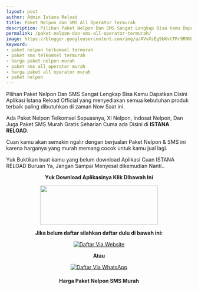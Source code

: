 ```yaml
---
layout: post
author: Admin Istana Reload
title: Paket Nelpon dan SMS All Operator Termurah
description: Pilihan Paket Nelpon Dan SMS Sangat Lengkap Bisa Kamu Dapatkan Disini Aplikasi Istana Reload Official yang menyediakan semua kebutuhan produk terbaik.
permalink: /paket-nelpon-dan-sms-all-operator-termurah/
image: https://blogger.googleusercontent.com/img/a/AVvXsEg9bKvtTRr9RNMXZAq0UO5hLMYfxz9p7HF-I2vqDj8q_CnvCf7coAHcYWEovLR025YRWrGVp641a79aq5Kppead_OCzTNmQipCqbdl3CiR_lEErC8oPEn3_rdVfWtkZVIcWqATf4JM2bsY6Jqn5id4crhkBCmooMtjHbxOH8lMvA_gt7b1QwgeR7sRe-A=s1600
keyword: 
- paket nelpon telkomsel termurah
- paket sms telkomsel termurah
- harga paket nelpon murah
- paket sms all operator murah
- harga paket all operator murah
- paket nelpon
---
```

<p>Pilihan Paket Nelpon Dan SMS Sangat Lengkap Bisa Kamu Dapatkan Disini Aplikasi Istana Reload Official yang menyediakan semua kebutuhan produk terbaik paling dibutuhkan di zaman Now Saat ini.</p>
<p>Ada Paket Nelpon Telkomsel Sepuasnya, Xl Nelpon, Indosat Nelpon, Dan Juga Paket SMS Murah Gratis Seharian Cuma ada Disini di <b>ISTANA RELOAD</b>.</p><p>Cuan kamu akan semakin ngalir dengan berjualan Paket Nelpon &amp; SMS ini karena harganya yang murah memang cocok untuk kamu jual lagi.</p><p>Yuk Buktikan buat kamu yang belum download Aplikasi Cuan ISTANA RELOAD Buruan Ya, Jangan Sampai Menyesal dikemudian Nanti..</p>
<p style="text-align: center;"><b>Yuk Download Aplikasinya Klik DIbawah Ini</b></p>
<div class="separator" style="clear: both; text-align: center;"><a href="{{ site.app }}" style="margin-left: 1em; margin-right: 1em;" target="_blank"><img border="0" data-original-height="165" data-original-width="500" height="106" src="https://blogger.googleusercontent.com/img/b/R29vZ2xl/AVvXsEgtMuLnRz-xIV4WBo7jReAfDNfyQQsWDAKuBNp4r_GKtIiGLhfsvCbtN4sRSMtib5jNVrH1aLorHjelF1cqg5I7xBJrwjG0bHh7eVcfUuGF-_iHbpw2SZ6wkNVdAkeCS4kGC0vj4XpO1RmRpVLNzJ29Z-hasCMLkVqnMLianoz5AdphvtBTgbvw7Ip-w5A/s320/ezgif-2-0ab7bb90e0.gif" width="320" /></a></div>
<p style="text-align: center;"><b>Jika belum daftar silahkan daftar dulu di bawah ini:</b></p>
<div align="center"><a href="javascript:void(0);" onclick="Bukaregis()"><img alt="Daftar Via Website" src="https://blogger.googleusercontent.com/img/b/R29vZ2xl/AVvXsEj80fBU4vz8p8pBqdzlD1B6Gl6RQ0NMiLBHmBW4IO0iCBgEtMM-EGzI5ytvynZj9jjMmySpwuDLjN29M7dBwj3hCuMr2EizfLNBdWaoehQobMTA-dj_ux1NueKa89X8Z7bSP6HSWGWrGTNZO2iQ919VsunpxlL9uHM1zPzjkmogqGzkoDMlh88YOTJCt1w/s250/Picsart_23-12-04_05-04-16-865.png" title="Daftar Via Website" /></a></div>
<p style="text-align: center;"><b>Atau</b></p>
<div align="center"><a href="javascript:void(0);" onclick="openModal()"><img alt="Daftar Via WhatsApp" src="https://gambar.unduh.me/daftarwa.png" title="Daftar Via WhatsApp" /></a></div>
<h4 style="clear: both; text-align: center;">Harga Paket Nelpon SMS Murah<br />
<script src="https://istanareload.co.id/tanggal.js" type="text/javascript"></script></h4><br />
<script src="https://istanareload.co.id/harga.php?type=js&amp;level=RS&amp;up=0&amp;grup=PAKET" type="text/javascript"></script>

